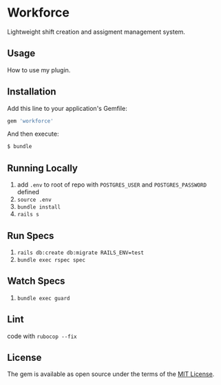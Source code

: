 # Workforce
Lightweight shift creation and assigment management system.

## Usage
How to use my plugin.

## Installation
Add this line to your application's Gemfile:

```ruby
gem 'workforce'
```

And then execute:
```bash
$ bundle
```

## Running Locally
1. add `.env` to root of repo with `POSTGRES_USER` and `POSTGRES_PASSWORD` defined
2. `source .env`
3. `bundle install`
4. `rails s`


## Run Specs
1. `rails db:create db:migrate RAILS_ENV=test`
2. `bundle exec rspec spec`

## Watch Specs
1. `bundle exec guard`

## Lint 
code with `rubocop --fix`

## License
The gem is available as open source under the terms of the [MIT License](https://opensource.org/licenses/MIT).
